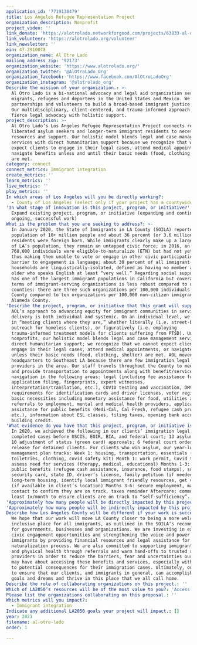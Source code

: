 ```yaml
---
application_id: '7719130479'
title: Los Angeles Refugee Representation Project
organization_description: Nonprofit
project_video: ''
link_donate: 'https://alotrolado.networkforgood.com/projects/63833-al-otro-lado-fund'
link_volunteer: 'https://alotrolado.org/volunteer'
link_newsletter: ''
ein: 47-2910078
organization_name: Al Otro Lado
mailing_address_zip: '92173'
organization_website: 'https://www.alotrolado.org/'
organization_twitter: '@AlOtroLado_Org'
organization_facebook: 'https://www.facebook.com/AlOtroLadoOrg'
organization_instagram: '@alotrolado_org'
Describe the mission of your organization.: >-
  Al Otro Lado is a bi-national advocacy and legal aid organization serving
  migrants, refugees and deportees in the United States and Mexico. We leverage
  partnerships and volunteers to build a broad-based immigrant justice movement.
  Our multidisciplinary, client-centered, and trauma-informed approach mixes
  fierce legal advocacy with holistic support.
project_description: >-
  Al Otro Lado’s Los Angeles Refugee Representation Project connects recently
  liberated asylum seekers and longer-term immigrant residents to necessary
  resources and support. Our holistic model blends legal and case management
  services with direct humanitarian support because we recognize that we cannot
  expect clients to engage in their legal cases, attend medical appointments, or
  navigate benefits unless and until their basic needs (food, clothing, shelter)
  are met.
category: connect
connect_metrics: Immigrant integration
create_metrics: ''
learn_metrics: ''
live_metrics: ''
play_metrics: ''
In which areas of Los Angeles will you be directly working?:
  - County of Los Angeles (select only if your project has a countywide benefit)
'In what stage of innovation is this project, program, or initiative?': >-
  Expand existing project, program, or initiative (expanding and continuing
  ongoing, successful work)
What is the problem that you are seeking to address?: >-
  In January 2020, the State of Immigrants in LA County (SOILA) reported a
  population of 10+ million people and about 36 percent (or 3.6 million)
  residents were foreign born. While immigrants clearly make up a large portion
  of LA’s population, they remain an untapped civic force; in 2016, an estimated
  768,000 individuals were eligible-to-naturalize (ETN) but had not yet done so,
  thus making them unable to vote or engage in other civic participation. One
  barrier to engagement is language; about 30 percent of all immigrant-headed
  households are linguistically-isolated, defined as having no member age 14 or
  older who speaks English at least “very well.” Regarding social support, LA
  has one of the largest immigrant populations in California but coverage in
  terms of immigrant-serving organizations is less robust compared to other
  counties: there are three such organizations per 100,000 individuals in LA
  County compared to ten organizations per 100,000 non-citizen immigrants in
  Alameda County.
'Describe the project, program, or initiative that this grant will support to address the problem identified.': >-
  AOL’s approach to advancing equity for immigrant communities in service
  delivery is both individual and systemic. On an individual level, we believe
  in “meeting clients where they are,” whether literally (i.e. street-based
  outreach for homeless clients), or figuratively (i.e. employing
  trauma-informed treatment models for clients suffering from PTSD). Unlike most
  nonprofits, our holistic model blends legal and case management services with
  direct humanitarian support; we recognize that we cannot expect clients to
  engage in their legal cases, attend medical appointments, or navigate benefits
  unless their basic needs (food, clothing, shelter) are met. AOL moved our
  headquarters to Southeast LA because there are few immigration legal service
  providers in the area. Our staff travels throughout the County to meet clients
  and provide transportation to appointments along with benefit/service
  navigation in the following areas: legal (including fee assistance for
  application filing, fingerprints, expert witnesses,
  interpretation/translation, etc.), COVID testing and vaccination, DMV
  requirements for identification cards and driver licenses, voter registration,
  basic necessities including monetary assistance for food, utilities and rent,
  referrals to employment, mental and medical health providers, application
  assistance for public benefits (Medi-Cal, Cal Fresh, refugee cash program,
  etc.), information about ESL classes, filing taxes, opening bank accounts and
  building credit.
'What evidence do you have that this project, program, or initiative is or will be successful, and how will you define and measure success?': >-
  In 2020, we achieved the following in our clients’ immigration legal cases: 60
  completed cases before USCIS, EOIR, BIA, and federal court; 13 asylum grants;
  10 adjustment of status (green card) approvals; 6 federal court orders of
  release for detained clients. For clients who win asylum, our year-long case
  management plan tracks: Week 1: housing, transportation, essentials (phone,
  toiletries, clothing, covid safety kit) Month 1: work permit, Covid test,
  assess need for services (therapy, medical, educational) Months 1-3: enroll in
  public benefits (refugee cash assistance, insurance, food stamps), social
  security card, state ID, driver’s license, family petition (if needed),
  long-term housing, identify local immigrant friendly resources, get vaccines
  (if available in client’s location) Months 3-6: secure employment, maintain
  contact to confirm they are on track, taxes reminder Aftercare: communicate at
  least 1x/month to ensure clients are on track to “self-sufficiency”.
'Approximately how many people will be directly impacted by this project, program, or initiative?': '100'
'Approximately how many people will be indirectly impacted by this project, program, or initiative?': '1000'
Describe how Los Angeles County will be different if your work is successful.: >-
  We hope that our work will move LA County closer to being a more welcoming and
  inclusive place for all immigrants, as outlined in the SOILA’s recommendations
  for governments, businesses and organizations. We are investing in expanding
  civic engagement opportunities and strengthening the voice and power of
  immigrants by providing financial resources and legal assistance for the
  naturalization process. We are also committed to supporting immigrants’ mental
  and physical health through referrals and warm hand-offs to trusted service
  providers in order to reduce the barriers, fear and uncertainties our clients
  may have about accessing these benefits and services, especially with regard
  to potential consequences for their immigration cases. Ultimately, our goal is
  to ensure that our clients, and immigrants in general, can accomplish their
  goals and dreams and thrive in this place that we all call home.
Describe the role of collaborating organizations on this project.: ''
Which of LA2050’s resources will be of the most value to you?: 'Access to the LA2050 community,Hosting virtual events or gatherings'
Please list the organizations collaborating on this proposal.: ''
Which metrics will you impact?:
  - Immigrant integration
Indicate any additional LA2050 goals your project will impact.: []
year: 2021
filename: al-otro-lado
order: 1

---
```

